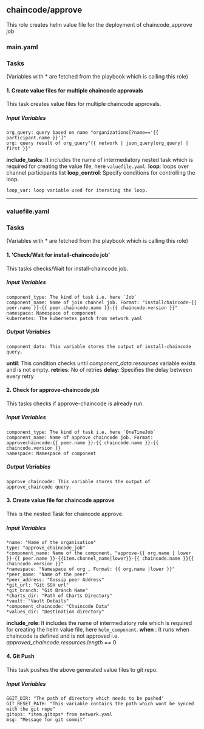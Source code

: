 [//]: # (##############################################################################################)
[//]: # (Copyright Accenture. All Rights Reserved.)
[//]: # (SPDX-License-Identifier: Apache-2.0)
[//]: # (##############################################################################################)


## chaincode/approve
This role creates helm value file for the deployment of chaincode_approve job
### main.yaml
### Tasks
(Variables with * are fetched from the playbook which is calling this role)
#### 1. Create value files for multiple chaincode approvals
This task creates value files for multiple chaincode approvals.
##### Input Variables
    org_query: query based on name "organizations[?name=='{{ participant.name }}']"
    org: query result of org_query"{{ network | json_query(org_query) | first }}"
**include_tasks**: It includes the name of intermediatory nested task which is required for creating the value file, here `valuefile.yaml`.
**loop**: loops over channel participants list
**loop_control**: Specify conditions for controlling the loop.
                
    loop_var: loop variable used for iterating the loop.

-------
### valuefile.yaml
### Tasks
(Variables with * are fetched from the playbook which is calling this role)

#### 1. 'Check/Wait for install-chaincode job'
This tasks checks/Wait for install-chaincode job.

##### Input Variables

    component_type: The kind of task i.e. here `Job`
    component_name: Name of join channel job. Format: "installchaincode-{{ peer.name }}-{{ peer.chaincode.name }}-{{ chaincode.version }}"
    namespace: Namespace of component
    kubernetes: The kubernetes patch from network yaml

##### Output Variables

    component_data: This variable stores the output of install-chaincode query.
	
  **until**: This condition checks until *component_data.resources* variable exists and is not empty.
  **retries**: No of retries
  **delay**: Specifies the delay between every retry
  
#### 2. Check for approve-chaincode job
This tasks checks if approve-chaincode is already run.

##### Input Variables

    component_type: The kind of task i.e. here `OneTimeJob`
    component_name: Name of approve chaincode job. Format: approvechaincode-{{ peer.name }}-{{ chaincode.name }}-{{ chaincode.version }}
    namespace: Namespace of component
##### Output Variables

    approve_chaincode: This variable stores the output of approve_chaincode query.

#### 3. Create value file for chaincode approve
This is the nested Task for chaincode approve.
##### Input Variables

    *name: "Name of the organisation"
    type: "approve_chaincode_job"
    *component_name: Name of the component, "approve-{{ org.name | lower }}-{{ peer.name }}-{{item.channel_name|lower}}-{{ chaincode.name }}{{ chaincode.version }}"
    *namespace: "Namespace of org , Format: {{ org.name |lower }}"
    *peer_name: "Name of the peer"
    *peer_address: "Gossip peer Address"    
    *git_url: "Git SSH url"
    *git_branch: "Git Branch Name"
    *charts_dir: "Path of Charts Directory"
    *vault: "Vault Details"
    *component_chaincode: "Chaincode Data"
    *values_dir: "Destination directory"
**include_role**: It includes the name of intermediatory role which is required for creating the helm value file, here `helm_component`.
**when** : It runs when chaincode is defined and is not approved i.e. *approved_chaincode.resources.length* == 0.

#### 4. Git Push
This task pushes the above generated value files to git repo.
##### Input Variables
    GGIT_DIR: "The path of directory which needs to be pushed"    
    GIT_RESET_PATH: "This variable contains the path which wont be synced with the git repo"
    gitops: *item.gitops* from network.yaml
    msg: "Message for git commit"
